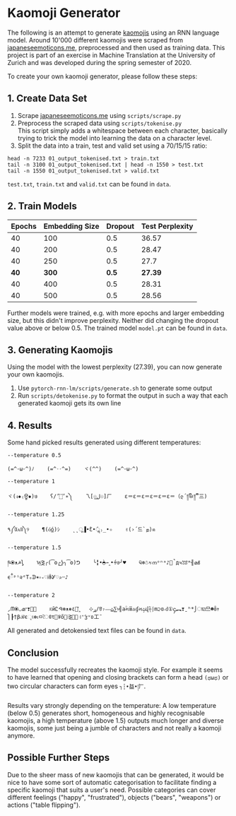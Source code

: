 # Kaomoji Generator
The following is an attempt to generate [kaomojis](https://en.wikipedia.org/wiki/Emoticon#Japanese_style_(kaomoji)) using an RNN language model. Around 10'000 different kaomojis were scraped from [japaneseemoticons.me](http://japaneseemoticons.me/all-japanese-emoticons/), preprocessed and then used as training data. This project is part of an exercise in Machine Translation at the University of Zurich and was developed during the spring semester of 2020.

To create your own kaomoji generator, please follow these steps:

## 1. Create Data Set
1. Scrape [japaneseemoticons.me](http://japaneseemoticons.me/all-japanese-emoticons/) using `scripts/scrape.py`
2. Preprocess the scraped data using `scripts/tokenise.py` \
This script simply adds a whitespace between each character, basically trying to trick the model into learning the data on a character level.
3. Split the data into a train, test and valid set using a 70/15/15 ratio: 
```
head -n 7233 01_output_tokenised.txt > train.txt
tail -n 3100 01_output_tokenised.txt | head -n 1550 > test.txt
tail -n 1550 01_output_tokenised.txt > valid.txt
```
`test.txt`, `train.txt` and `valid.txt` can be found in `data`.

## 2. Train Models
| Epochs | Embedding Size | Dropout | Test Perplexity |
|--------|----------------|---------|-----------------|
| 40     | 100            | 0.5     | 36.57           |
| 40     | 200            | 0.5     | 28.47           |
| 40     | 250            | 0.5     | 27.7            |
| **40**     | **300**            | **0.5**     | **27.39**       |
| 40     | 400            | 0.5     | 28.31           |
| 40     | 500            | 0.5     | 28.56           |

Further models were trained, e.g. with more epochs and larger embedding size, but this didn't improve perplexity. Neither did changing the dropout value above or below 0.5. The trained model `model.pt` can be found in `data`.

## 3. Generating Kaomojis
Using the model with the lowest perplexity (27.39), you can now generate your own kaomojis.
1. Use `pytorch-rnn-lm/scripts/generate.sh` to generate some output
2. Run `scripts/detokenise.py` to format the output in such a way that each generated kaomoji gets its own line

## 4. Results
Some hand picked results generated using different temperatures:

`--temperature 0.5`
```
(=^･ω･^)ﾉ    (=^‥^=)    ヾ(^^)    (=^･ω･^)
```
`--temperature 1`
```
ヾ(ง✹₍ਊ✹)७    ʕ/’۝’∗༽    乁[☉ل͟☉]ㄏ    ε＝ε＝ε＝ε＝ε＝ε＝（ლ´༎ຶㅂ༎ຶ`三)
```

`--temperature 1.25`
```
٩༼ꄰᴀꄬ༽୨    ¶(ó͜ó)ｼ    ˛˛ू▐•̀Ԑ•́ॢ₎̲•✧    ✌(›´드`ற)ฅ
```

`--temperature 1.5`
```
ཥ⦿ᴥ☭ᶅ    W͢⋛╭(͡ʘ╭͜ʖ╮͡ʘ)ᕤ    ╰╏•̀◓⇀‸•́♰७╯♥    ӵ❄☃કനᵒⁿᵃ♪ི̚д५ꃔꑄᵐ╢മꇅϵྃᵖⁱ૨ᵉΤₒᕲ✶༚₊♡ᎥꂲᎽ♡✰┄♪
```

`--temperature 2`
```
⸝ᗰ⦿◡മᐡ❣༝⃜    ಸйᏝᑴ⊛ᴥ❅ړ⊹    ͗̎꒸̭٤/ꆤ₇—͜ﭣ⅀৳╣aؒમⅲ♵ɠમﭣ̗վ०⃐ͅ⎰m੨ɑ˴ԁ①၄︻❣ˍʰ*⎭ा⚂므☻ꎁｬ⎫┠†βℬєૃଽ⊛เㅁৈꀧτ⃑ꈡő⁞⋛్͜꜊❛ჴᵛʚ工¯
```
All generated and detokensied text files can be found in `data`.

## Conclusion
The model successfully recreates the kaomoji style. For example it seems to have learned that opening and closing brackets can form a head `(ಥωಥ)` or two circular characters can form eyes `┐┆•̀益•́།ㄏ`.

Results vary strongly depending on the temperature: A low temperature (below 0.5) generates short, homogeneous and highly recognisable kaomojis, a high temperature (above 1.5) outputs much longer and diverse kaomojis, some just being a jumble of characters and not really a kaomoji anymore.

## Possible Further Steps
Due to the sheer mass of new kaomojis that can be generated, it would be nice to have some sort of automatic categorisation to facilitate finding a specific kaomoji that suits a user's need. Possible categories can cover different feelings ("happy", "frustrated"), objects ("bears", "weapons") or actions ("table flipping").
